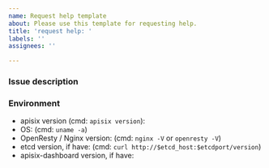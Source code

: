 ```yaml
---
name: Request help template
about: Please use this template for requesting help.
title: 'request help: '
labels: ''
assignees: ''

---
```


### Issue description

### Environment

* apisix version (cmd: `apisix version`):
* OS: (cmd: `uname -a`)
* OpenResty / Nginx version: (cmd: `nginx -V` or `openresty -V`)
* etcd version, if have: (cmd: `curl http://$etcd_host:$etcdport/version`)
* apisix-dashboard version, if have:
